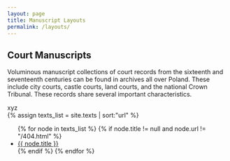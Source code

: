 ```yaml
---
layout: page
title: Manuscript Layouts
permalink: /layouts/
---
```


## Court Manuscripts

Voluminous manuscript collections of court records from the sixteenth and seventeenth centuries can be found in archives all over Poland. These include city courts, castle courts, land courts, and the national Crown Tribunal. These records share several important characteristics. 

<div class="dw__focus-curtain">xyz</div>

<div>
{% assign texts_list = site.texts | sort:"url" %}
<ul>
{% for node in texts_list %}
  {% if node.title != null and node.url != "/404.html" %}
    <li><a class="sidebar-nav-item{% if page.url == node.url %} active{% endif %}" href="{{ site.baseurl }}{{ node.url }}">{{ node.title }}</a></li>
  {% endif %}
{% endfor %}
</ul>
</div>
